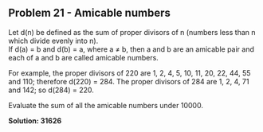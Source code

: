 ## Problem 21 - Amicable numbers

Let d(n) be defined as the sum of proper divisors of n (numbers less than n which divide evenly into n).  
If d(a) = b and d(b) = a, where a ≠ b, then a and b are an amicable pair and each of a and b are called amicable numbers.  
  
For example, the proper divisors of 220 are 1, 2, 4, 5, 10, 11, 20, 22, 44, 55 and 110; therefore d(220) = 284.
The proper divisors of 284 are 1, 2, 4, 71 and 142; so d(284) = 220.  
  
Evaluate the sum of all the amicable numbers under 10000.  
  
**Solution: 31626**

